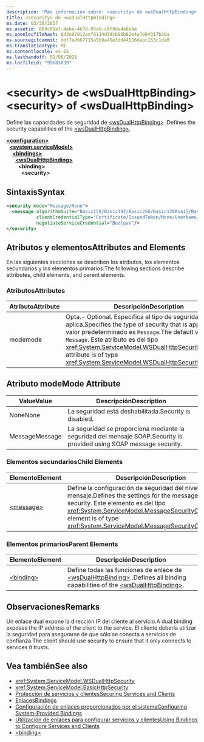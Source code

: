 ```yaml
---
description: 'Más información sobre: <security> de <wsDualHttpBinding>'
title: <security> de <wsDualHttpBinding>
ms.date: 03/30/2017
ms.assetid: 869c05e7-4ebe-467d-95ab-c8f8de4e6b9e
ms.openlocfilehash: 6d2e87912aef6114d7dcb99b82e4a7804317b28a
ms.sourcegitcommit: ddf7edb67715a5b9a45e3dd44536dabc153c1de0
ms.translationtype: MT
ms.contentlocale: es-ES
ms.lasthandoff: 02/06/2021
ms.locfileid: "99683039"
---
```

# <a name="security-of-wsdualhttpbinding"></a><span data-ttu-id="77950-103">\<security> de \<wsDualHttpBinding></span><span class="sxs-lookup"><span data-stu-id="77950-103">\<security> of \<wsDualHttpBinding></span></span>

<span data-ttu-id="77950-104">Define las capacidades de seguridad de [\<wsDualHttpBinding>](wsdualhttpbinding.md) .</span><span class="sxs-lookup"><span data-stu-id="77950-104">Defines the security capabilities of the [\<wsDualHttpBinding>](wsdualhttpbinding.md).</span></span>  
  
[**\<configuration>**](../configuration-element.md)\
&nbsp;&nbsp;[**\<system.serviceModel>**](system-servicemodel.md)\
&nbsp;&nbsp;&nbsp;&nbsp;[**\<bindings>**](bindings.md)\
&nbsp;&nbsp;&nbsp;&nbsp;&nbsp;&nbsp;[**\<wsDualHttpBinding>**](wsdualhttpbinding.md)\
&nbsp;&nbsp;&nbsp;&nbsp;&nbsp;&nbsp;&nbsp;&nbsp;**\<binding>**\
&nbsp;&nbsp;&nbsp;&nbsp;&nbsp;&nbsp;&nbsp;&nbsp;&nbsp;&nbsp;**\<security>**  
  
## <a name="syntax"></a><span data-ttu-id="77950-105">Sintaxis</span><span class="sxs-lookup"><span data-stu-id="77950-105">Syntax</span></span>  
  
```xml  
<security mode="Message/None">
  <message algorithmSuite="Basic128/Basic192/Basic256/Basic128Rsa15/Basic256Rsa15/TripleDes/TripleDesRsa15/Basic128Sha256/Basic192Sha256/TripleDesSha256/Basic128Sha256Rsa15/Basic192Sha256Rsa15/Basic256Sha256Rsa15/TripleDesSha256Rsa15"
           clientCredentialType="Certificate/IssuedToken/None/UserName/Windows"
           negotiateServiceCredential="Boolean"/>
</security>
```  
  
## <a name="attributes-and-elements"></a><span data-ttu-id="77950-106">Atributos y elementos</span><span class="sxs-lookup"><span data-stu-id="77950-106">Attributes and Elements</span></span>  

 <span data-ttu-id="77950-107">En las siguientes secciones se describen los atributos, los elementos secundarios y los elementos primarios.</span><span class="sxs-lookup"><span data-stu-id="77950-107">The following sections describe attributes, child elements, and parent elements.</span></span>  
  
### <a name="attributes"></a><span data-ttu-id="77950-108">Atributos</span><span class="sxs-lookup"><span data-stu-id="77950-108">Attributes</span></span>  
  
|<span data-ttu-id="77950-109">Atributo</span><span class="sxs-lookup"><span data-stu-id="77950-109">Attribute</span></span>|<span data-ttu-id="77950-110">Descripción</span><span class="sxs-lookup"><span data-stu-id="77950-110">Description</span></span>|  
|---------------|-----------------|  
|<span data-ttu-id="77950-111">mode</span><span class="sxs-lookup"><span data-stu-id="77950-111">mode</span></span>|<span data-ttu-id="77950-112">Opta.</span><span class="sxs-lookup"><span data-stu-id="77950-112">-   Optional.</span></span> <span data-ttu-id="77950-113">Especifica el tipo de seguridad que se aplica.</span><span class="sxs-lookup"><span data-stu-id="77950-113">Specifies the type of security that is applied.</span></span> <span data-ttu-id="77950-114">El valor predeterminado es `Message`.</span><span class="sxs-lookup"><span data-stu-id="77950-114">The default value is `Message`.</span></span> <span data-ttu-id="77950-115">Este atributo es del tipo <xref:System.ServiceModel.WSDualHttpSecurityMode>.</span><span class="sxs-lookup"><span data-stu-id="77950-115">This attribute is of type <xref:System.ServiceModel.WSDualHttpSecurityMode>.</span></span>|  
  
## <a name="mode-attribute"></a><span data-ttu-id="77950-116">Atributo mode</span><span class="sxs-lookup"><span data-stu-id="77950-116">Mode Attribute</span></span>  
  
|<span data-ttu-id="77950-117">Value</span><span class="sxs-lookup"><span data-stu-id="77950-117">Value</span></span>|<span data-ttu-id="77950-118">Descripción</span><span class="sxs-lookup"><span data-stu-id="77950-118">Description</span></span>|  
|-----------|-----------------|  
|<span data-ttu-id="77950-119">None</span><span class="sxs-lookup"><span data-stu-id="77950-119">None</span></span>|<span data-ttu-id="77950-120">La seguridad está deshabilitada.</span><span class="sxs-lookup"><span data-stu-id="77950-120">Security is disabled.</span></span>|  
|<span data-ttu-id="77950-121">Message</span><span class="sxs-lookup"><span data-stu-id="77950-121">Message</span></span>|<span data-ttu-id="77950-122">La seguridad se proporciona mediante la seguridad del mensaje SOAP.</span><span class="sxs-lookup"><span data-stu-id="77950-122">Security is provided using SOAP message security.</span></span>|  
  
### <a name="child-elements"></a><span data-ttu-id="77950-123">Elementos secundarios</span><span class="sxs-lookup"><span data-stu-id="77950-123">Child Elements</span></span>  
  
|<span data-ttu-id="77950-124">Elemento</span><span class="sxs-lookup"><span data-stu-id="77950-124">Element</span></span>|<span data-ttu-id="77950-125">Descripción</span><span class="sxs-lookup"><span data-stu-id="77950-125">Description</span></span>|  
|-------------|-----------------|  
|[\<message>](message-of-wsdualhttpbinding.md)|<span data-ttu-id="77950-126">Define la configuración de seguridad del nivel del mensaje.</span><span class="sxs-lookup"><span data-stu-id="77950-126">Defines the settings for the message-level security.</span></span> <span data-ttu-id="77950-127">Este elemento es del tipo <xref:System.ServiceModel.MessageSecurityOverHttp>.</span><span class="sxs-lookup"><span data-stu-id="77950-127">This element is of type <xref:System.ServiceModel.MessageSecurityOverHttp>.</span></span>|  
  
### <a name="parent-elements"></a><span data-ttu-id="77950-128">Elementos primarios</span><span class="sxs-lookup"><span data-stu-id="77950-128">Parent Elements</span></span>  
  
|<span data-ttu-id="77950-129">Elemento</span><span class="sxs-lookup"><span data-stu-id="77950-129">Element</span></span>|<span data-ttu-id="77950-130">Descripción</span><span class="sxs-lookup"><span data-stu-id="77950-130">Description</span></span>|  
|-------------|-----------------|  
|[\<binding>](bindings.md)|<span data-ttu-id="77950-131">Define todas las funciones de enlace de [\<wsDualHttpBinding>](wsdualhttpbinding.md) .</span><span class="sxs-lookup"><span data-stu-id="77950-131">Defines all binding capabilities of the [\<wsDualHttpBinding>](wsdualhttpbinding.md).</span></span>|  
  
## <a name="remarks"></a><span data-ttu-id="77950-132">Observaciones</span><span class="sxs-lookup"><span data-stu-id="77950-132">Remarks</span></span>  

 <span data-ttu-id="77950-133">Un enlace dual expone la dirección IP del cliente al servicio.</span><span class="sxs-lookup"><span data-stu-id="77950-133">A dual binding exposes the IP address of the client to the service.</span></span> <span data-ttu-id="77950-134">El cliente debería utilizar la seguridad para asegurarse de que sólo se conecta a servicios de confianza.</span><span class="sxs-lookup"><span data-stu-id="77950-134">The client should use security to ensure that it only connects to services it trusts.</span></span>  
  
## <a name="see-also"></a><span data-ttu-id="77950-135">Vea también</span><span class="sxs-lookup"><span data-stu-id="77950-135">See also</span></span>

- <xref:System.ServiceModel.WSDualHttpSecurity>
- <xref:System.ServiceModel.BasicHttpSecurity>
- [<span data-ttu-id="77950-136">Protección de servicios y clientes</span><span class="sxs-lookup"><span data-stu-id="77950-136">Securing Services and Clients</span></span>](../../../wcf/feature-details/securing-services-and-clients.md)
- [<span data-ttu-id="77950-137">Enlaces</span><span class="sxs-lookup"><span data-stu-id="77950-137">Bindings</span></span>](../../../wcf/bindings.md)
- [<span data-ttu-id="77950-138">Configuración de enlaces proporcionados por el sistema</span><span class="sxs-lookup"><span data-stu-id="77950-138">Configuring System-Provided Bindings</span></span>](../../../wcf/feature-details/configuring-system-provided-bindings.md)
- [<span data-ttu-id="77950-139">Utilización de enlaces para configurar servicios y clientes</span><span class="sxs-lookup"><span data-stu-id="77950-139">Using Bindings to Configure Services and Clients</span></span>](../../../wcf/using-bindings-to-configure-services-and-clients.md)
- [\<binding>](bindings.md)
